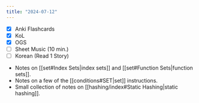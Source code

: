 ```yaml
---
title: "2024-07-12"
---
```


- [x] Anki Flashcards
- [x] KoL
- [x] OGS
- [ ] Sheet Music (10 min.)
- [ ] Korean (Read 1 Story)

* Notes on [[set#Index Sets|index sets]] and [[set#Function Sets|function sets]].
* Notes on a few of the [[conditions#SET|set]] instructions.
* Small collection of notes on [[hashing/index#Static Hashing|static hashing]].